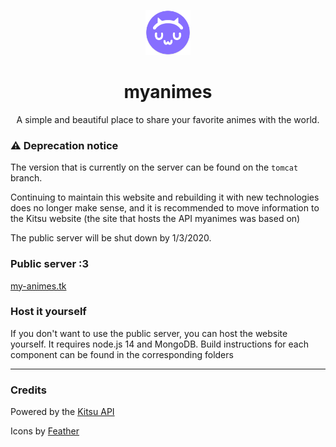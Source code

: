 <p align="center">
  <img width="72" height="72" src="art/icon.png?raw=true">
  <h1 align="center">myanimes</h1>
</p>

<p align="center">A simple and beautiful place to share your favorite animes with the world.</p>

### ⚠️ Deprecation notice
The version that is currently on the server can be found on the `tomcat` branch.

Continuing to maintain this website and rebuilding it with new technologies does no longer make sense, and it is recommended to move information to the Kitsu website (the site that hosts the API myanimes was based on)

The public server will be shut down by 1/3/2020.

### Public server :3
 [my-animes.tk](https://my-animes.tk/)

### Host it yourself
If you don't want to use the public server, you can host the website yourself. It requires node.js 14 and MongoDB. Build instructions for each component can be found in the corresponding folders

---

### Credits
Powered by the [Kitsu API](https://github.com/hummingbird-me)

Icons by [Feather](https://feathericons.com)
